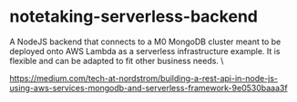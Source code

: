 # notetaking-serverless-backend
A NodeJS backend that connects to a M0 MongoDB cluster meant to be deployed onto AWS Lambda as a serverless infrastructure example. It is flexible and can be adapted to fit other business needs. \

https://medium.com/tech-at-nordstrom/building-a-rest-api-in-node-js-using-aws-services-mongodb-and-serverless-framework-9e0530baaa3f
